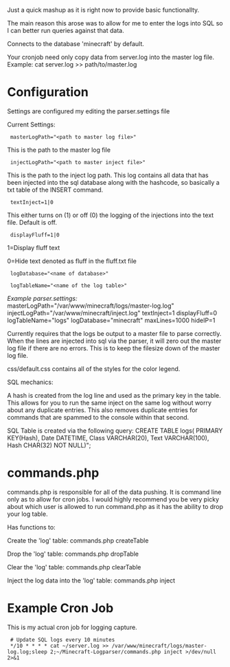 Just a quick mashup as it is right now to provide basic functionallty.

The main reason this arose was to allow for me to enter the logs into SQL so 
I can better run queries against that data.

Connects to the database 'minecraft' by default.

Your cronjob need only copy data from server.log into the master log file.
Example:
     cat server.log >> path/to/master.log


Configuration
=============

Settings are configured my editing the parser.settings file

Current Settings:

     masterLogPath="<path to master log file>"
This is the path to the master log file

     injectLogPath="<path to master inject file>"
This is the path to the inject log path. This log contains all data that has been injected into 
the sql database along with the hashcode, so basically a txt table of the INSERT command. 

     textInject=1|0

This either turns on (1) or off (0) the logging of the injections into the text file. Default is off.

     displayFluff=1|0   

1=Display fluff text  

0=Hide text denoted as fluff in the fluff.txt file

     logDatabase="<name of database>"

     logTableName="<name of the log table>"

*Example parser.settings:*
     masterLogPath="/var/www/minecraft/logs/master-log.log"
     injectLogPath="/var/www/minecraft/inject.log"
     textInject=1
     displayFluff=0
     logTableName="logs"
     logDatabase="minecraft"
     maxLines=1000
     hideIP=1

Currently requires that the logs be output to a master file to parse correctly.
When the lines are injected into sql via the parser, it will zero out the master log file if there are no errors.
This is to keep the filesize down of the master log file.

css/default.css contains all of the styles for the color legend.

SQL mechanics:

A hash is created from the log line and used as the primary key in the table.
This allows for you to run the same inject on the same log without worry about any duplicate entries.
This also removes duplicate entries for commands that are spammed to the console within that second.

SQL Table is created via the following query:
     CREATE TABLE logs(
       PRIMARY KEY(Hash),
       Date DATETIME,
       Class VARCHAR(20),
       Text VARCHAR(100),
       Hash CHAR(32) NOT NULL)";


commands.php
============

commands.php is responsible for all of the data pushing. It is command line only as to allow for cron 
jobs. I would highly recommend you be very picky about which user is allowed to run command.php as it
has the ability to drop your log table.


Has functions to:

Create the 'log' table:
     commands.php createTable

Drop the 'log' table: 
     commands.php dropTable

Clear the 'log' table: 
     commands.php clearTable

Inject the log data into the 'log' table: 
     commands.php inject


Example Cron Job
================
This is my actual cron job for logging capture.

     # Update SQL logs every 10 minutes
     */10 * * * * cat ~/server.log >> /var/www/minecraft/logs/master-log.log;sleep 2;~/Minecraft-Logparser/commands.php inject >/dev/null 2>&1

